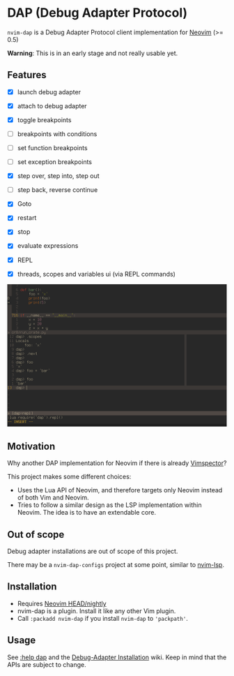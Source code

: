 # DAP (Debug Adapter Protocol)

`nvim-dap` is a Debug Adapter Protocol client implementation for [Neovim][1] (>= 0.5)

**Warning**: This is in an early stage and not really usable yet.


## Features

- [x] launch debug adapter
- [x] attach to debug adapter
- [x] toggle breakpoints
- [ ] breakpoints with conditions
- [ ] set function breakpoints
- [ ] set exception breakpoints
- [x] step over, step into, step out
- [ ] step back, reverse continue
- [x] Goto
- [x] restart
- [x] stop
- [x] evaluate expressions
- [x] REPL
- [x] threads, scopes and variables ui (via REPL commands)


![screenshot](images/screenshot.png)


## Motivation

Why another DAP implementation for Neovim if there is already [Vimspector][2]?

This project makes some different choices:

- Uses the Lua API of Neovim, and therefore targets only Neovim instead of both Vim and Neovim.
- Tries to follow a similar design as the LSP implementation within Neovim. The idea is to have an extendable core.


## Out of scope

Debug adapter installations are out of scope of this project.

There may be a `nvim-dap-configs` project at some point, similar to [nvim-lsp][3].

## Installation

- Requires [Neovim HEAD/nightly][6]
- nvim-dap is a plugin. Install it like any other Vim plugin.
- Call `:packadd nvim-dap` if you install `nvim-dap` to `'packpath'`.


## Usage

See [:help dap](doc/dap.txt) and the [Debug-Adapter Installation][5] wiki.
Keep in mind that the APIs are subject to change.



[1]: https://neovim.io/
[2]: https://github.com/puremourning/vimspector
[3]: https://github.com/neovim/nvim-lsp
[4]: https://github.com/microsoft/debugpy
[5]: https://github.com/mfussenegger/nvim-dap/wiki/Debug-Adapter-installation
[6]: https://github.com/neovim/neovim/releases/tag/nightly
